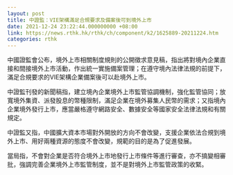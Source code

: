 ```yaml
---
layout: post
title: 中證監：VIE架構滿足合規要求及備案後可到境外上市
date: 2021-12-24 23:22:44.000000000 +08:00
link: https://news.rthk.hk/rthk/ch/component/k2/1625889-20211224.htm
categories: rthk
---
```


中國證監會公布，境外上市相關制度規則的公開徵求意見稿，指出將對境內企業直接和間接境外上市活動，作出統一實施備案管理；在遵守境內法律法規的前提下，滿足合規要求的VIE架構企業備案後可以赴境外上市。

中證監刊發的新聞稿指，建立境內企業境外上市監管協調機制，強化監管協同；放寬境外集資、派發股息的幣種限制，滿足企業在境外募集人民幣的需求；又指境內企業境外發行上市，應當嚴格遵守網路安全、數據安全等國家安全法律法規和有關規定。

中證監又指，中國擴大資本市場對外開放的方向不會改變，支援企業依法合規到境外上市、用好兩種資源的態度不會改變，規範的目的是為了促進發展。

當局指，不會對企業是否符合境外上市地發行上市條件等進行審查，亦不搞變相審批，強調完善企業境外上市監管制度，並不是對境外上市監管政策的收緊。

